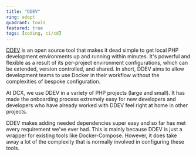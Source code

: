 ```yaml
---
title: "DDEV"
ring: adopt
quadrant: tools
featured: true
tags: [coding, ci/cd]
---
```


[DDEV](https://www.ddev.com/ddev-local/) is an open source tool that makes it dead simple to get local PHP development environments up and running within minutes.
It's powerful and flexible as a result of its per-project environment configurations, which can be extended, version controlled, and shared.
In short, DDEV aims to allow development teams to use Docker in their workflow without the complexities of bespoke configuration.

At DCX, we use DDEV in a variety of PHP projects (large and small).
It has made the onboarding process extremely easy for new developers and developers who have already worked with DDEV feel right at home in other projects.

DDEV makes adding needed dependencies super easy and so far has met every requirement we've ever had.
This is mainly because DDEV is just a wrapper for existing tools like Docker-Compose. However, it does take away a lot of the complexity that is normally involved in configuring these tools.
